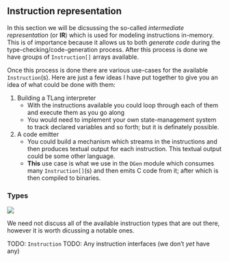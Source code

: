 ## Instruction representation

<!-- ![](/projects/tlang/uml/Instruction_in_memory_IR.svg) -->

In this section we will be dicsussing the so-called *intermediate
representation* (or **IR**) which is used for modeling instructions
in-memory. This is of importance because it allows us to both *generate
code* during the type-checking/code-generation process. After this
process is done we have groups of `Instruction[]` arrays available.

Once this process is done there are various use-cases for the available
`Instruction`(s). Here are just a few ideas I have put together to give
you an idea of what could be done with them:

1.  Building a TLang interpreter
    - With the instructions available you could loop through each of
      them and execute them as you go along
    - You would need to implement your own state-management system to
      track declared variables and so forth; but it is definately
      possible.
2.  A code emitter
    - You could build a mechanism which streams in the instructions and
      then produces textual output for each instruction. This textual
      output could be some other language.
    - **This** use case is what we use in the `DGen` module which
      consumes many `Instruction[]`(s) and then emits C code from it;
      after which is then compiled to binaries.

### Types

[![](/projects/tlang/uml/Instruction_in_memory_IR.svg)](uml/Instruction_in_memory_IR.svg)

We need not discuss all of the available instruction types that are out
there, however it is worth dicussing a notable ones.

TODO: `Instruction` TODO: Any instruction interfaces (we don’t *yet*
have any)
